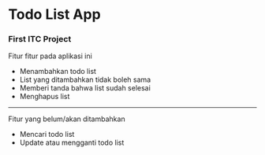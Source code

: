 # Todo List App
### First ITC Project
Fitur fitur pada aplikasi ini
- Menambahkan todo list
- List yang ditambahkan tidak boleh sama
- Memberi tanda bahwa list sudah selesai
- Menghapus list

 ***
Fitur yang belum/akan ditambahkan
- Mencari todo list
- Update atau mengganti todo list
